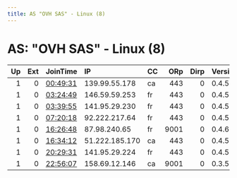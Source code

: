 ```yaml
---
title: AS "OVH SAS" - Linux (8)
---
```


# AS: "OVH SAS" - Linux (8)

|   Up |   Ext | JoinTime                                                                                            | IP             | CC   |   ORp |   Dirp | Version   | Contact                   | Nickname      |   eFamMembers |
|-----:|------:|:----------------------------------------------------------------------------------------------------|:---------------|:-----|------:|-------:|:----------|:--------------------------|:--------------|--------------:|
|    1 |     0 | [00:49:31](https://metrics.torproject.org/rs.html#details/71FEA48DB18D3DCBE2ADCDA47DC6297107EAFF7D) | 139.99.55.178  | ca   |   443 |      0 | 0.4.5.10  | None                      | Unnamed       |             1 |
|    1 |     0 | [03:24:49](https://metrics.torproject.org/rs.html#details/0DC9EA3EE6269DCED80CA78661417E7D2D20A3A8) | 146.59.59.253  | fr   |   443 |      0 | 0.4.5.10  | None                      | Unnamed       |             1 |
|    1 |     0 | [03:39:55](https://metrics.torproject.org/rs.html#details/E993790054B8FF3E4830B01C8AB968D2C1149AA9) | 141.95.29.230  | fr   |   443 |      0 | 0.4.5.10  | None                      | Unnamed       |             1 |
|    1 |     0 | [07:20:18](https://metrics.torproject.org/rs.html#details/5FC68D4E5937F7E6A1538232B33907075BB99A7E) | 92.222.217.64  | fr   |   443 |      0 | 0.4.5.10  | oscarlopezd@protonmail.co | oscrlpz0vhrly |             1 |
|    1 |     0 | [16:26:48](https://metrics.torproject.org/rs.html#details/BD9764EF2637A5681075D6EFF95CDBE8C84518A6) | 87.98.240.65   | fr   |  9001 |      0 | 0.4.6.6   | zep3ck@protonmail.com     | MyRelay01     |             1 |
|    1 |     0 | [16:34:12](https://metrics.torproject.org/rs.html#details/3E263FCA6A3CC483E7CE981CA4DF75C977DA25EC) | 51.222.185.170 | ca   |   443 |      0 | 0.4.5.10  | None                      | Unnamed       |             1 |
|    1 |     0 | [20:29:31](https://metrics.torproject.org/rs.html#details/739F9B8C7E98D5086CB1093EAEA27E57E11973E5) | 141.95.29.224  | fr   |   443 |      0 | 0.4.5.10  | None                      | Unnamed       |             1 |
|    1 |     0 | [22:56:07](https://metrics.torproject.org/rs.html#details/6D90BC92AB99EFF3F36049FA446822226213DC38) | 158.69.12.146  | ca   |  9001 |      0 | 0.3.5.15  | None                      | TorUSA        |             1 |

